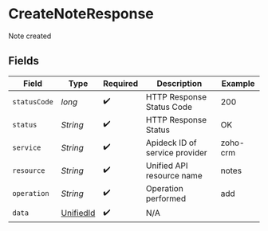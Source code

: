 # CreateNoteResponse

Note created


## Fields

| Field                                             | Type                                              | Required                                          | Description                                       | Example                                           |
| ------------------------------------------------- | ------------------------------------------------- | ------------------------------------------------- | ------------------------------------------------- | ------------------------------------------------- |
| `statusCode`                                      | *long*                                            | :heavy_check_mark:                                | HTTP Response Status Code                         | 200                                               |
| `status`                                          | *String*                                          | :heavy_check_mark:                                | HTTP Response Status                              | OK                                                |
| `service`                                         | *String*                                          | :heavy_check_mark:                                | Apideck ID of service provider                    | zoho-crm                                          |
| `resource`                                        | *String*                                          | :heavy_check_mark:                                | Unified API resource name                         | notes                                             |
| `operation`                                       | *String*                                          | :heavy_check_mark:                                | Operation performed                               | add                                               |
| `data`                                            | [UnifiedId](../../models/components/UnifiedId.md) | :heavy_check_mark:                                | N/A                                               |                                                   |
